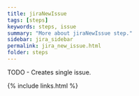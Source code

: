 ```yaml
---
title: jiraNewIssue
tags: [steps]
keywords: steps, issue
summary: "More about jiraNewIssue step."
sidebar: jira_sidebar
permalink: jira_new_issue.html
folder: steps
---
```


TODO - Creates single issue.

{% include links.html %}
